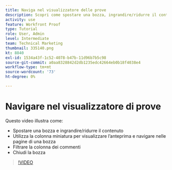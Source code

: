 ```yaml
---
title: Naviga nel visualizzatore delle prove
description: Scopri come spostare una bozza, ingrandire/ridurre il contenuto, utilizzare la colonna delle miniature, filtrare i commenti a prova e altro ancora nel [!DNL  Workfront] visualizzatore di correzione.
activity: use
feature: Workfront Proof
type: Tutorial
role: User, Admin
level: Intermediate
team: Technical Marketing
thumbnail: 335140.png
kt: 8840
exl-id: 1534a43f-1c52-4078-b47b-11d96b7b5c98
source-git-commit: a0aa8328842d2db1235edc42664eb0b18f4038e4
workflow-type: tm+mt
source-wordcount: '73'
ht-degree: 0%

---
```


# Navigare nel visualizzatore di prove

Questo video illustra come:

* Spostare una bozza e ingrandire/ridurre il contenuto
* Utilizza la colonna miniatura per visualizzare l’anteprima e navigare nelle pagine di una bozza
* Filtrare la colonna dei commenti
* Chiudi la bozza

>[!VIDEO](https://video.tv.adobe.com/v/335140/?quality=12)

<!-- 
## Learn more
* Review a static proof
* Search within a proof
* Compare proofs
* Configure proofing viewer settings
* View the [!DNL Workfront] object associated with a proof
* Share a proof from the proofing viewer
* Print a proof summary within [!DNL Workfront]
-->
